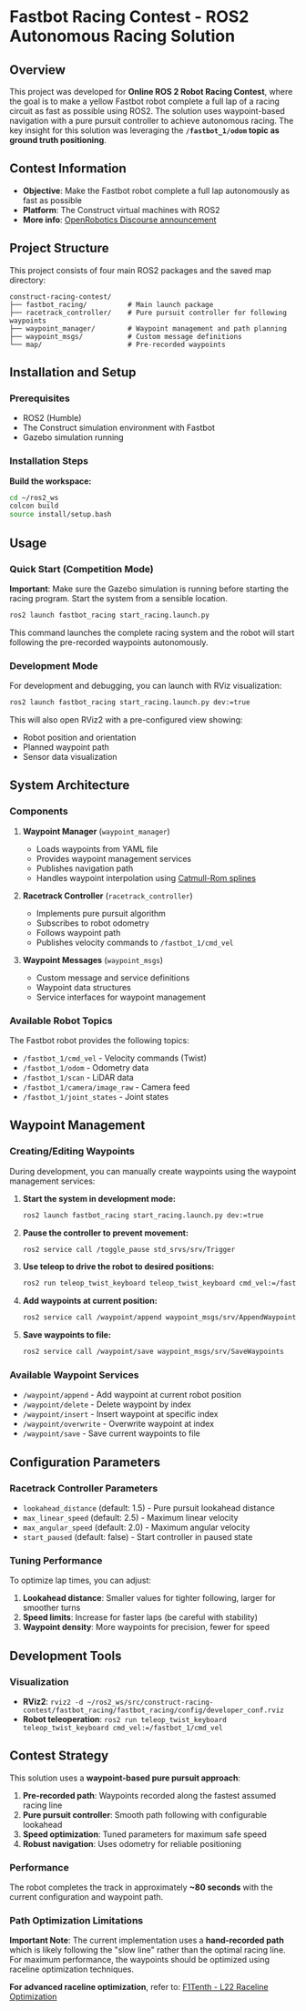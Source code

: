 # Fastbot Racing Contest - ROS2 Autonomous Racing Solution

## Overview

This project was developed for **Online ROS 2 Robot Racing Contest**, where the goal is to make a yellow Fastbot robot complete a full lap of a racing circuit as fast as possible using ROS2. The solution uses waypoint-based navigation with a pure pursuit controller to achieve autonomous racing.
The key insight for this solution was leveraging the **`/fastbot_1/odom` topic as ground truth positioning**.

## Contest Information

- **Objective**: Make the Fastbot robot complete a full lap autonomously as fast as possible
- **Platform**: The Construct virtual machines with ROS2
- **More info**: [OpenRobotics Discourse announcement](https://discourse.openrobotics.org/t/ros-2-online-robot-racing-contest-fun-challenge-await-this-july/45100)

## Project Structure

This project consists of four main ROS2 packages and the saved map directory:

```
construct-racing-contest/
├── fastbot_racing/          # Main launch package
├── racetrack_controller/    # Pure pursuit controller for following waypoints
├── waypoint_manager/        # Waypoint management and path planning
├── waypoint_msgs/           # Custom message definitions
└── map/                     # Pre-recorded waypoints
```

## Installation and Setup

### Prerequisites

- ROS2 (Humble)
- The Construct simulation environment with Fastbot
- Gazebo simulation running

### Installation Steps

**Build the workspace:**
   ```bash
   cd ~/ros2_ws
   colcon build
   source install/setup.bash
   ```

## Usage

### Quick Start (Competition Mode)

**Important**: Make sure the Gazebo simulation is running before starting the racing program. Start the system from a sensible location.

```bash
ros2 launch fastbot_racing start_racing.launch.py
```

This command launches the complete racing system and the robot will start following the pre-recorded waypoints autonomously.

### Development Mode

For development and debugging, you can launch with RViz visualization:

```bash
ros2 launch fastbot_racing start_racing.launch.py dev:=true
```

This will also open RViz2 with a pre-configured view showing:
- Robot position and orientation
- Planned waypoint path
- Sensor data visualization

## System Architecture

### Components

1. **Waypoint Manager** (`waypoint_manager`)
   - Loads waypoints from YAML file
   - Provides waypoint management services
   - Publishes navigation path
   - Handles waypoint interpolation using [Catmull-Rom splines](https://en.wikipedia.org/wiki/Centripetal_Catmull%E2%80%93Rom_spline)

2. **Racetrack Controller** (`racetrack_controller`)
   - Implements pure pursuit algorithm
   - Subscribes to robot odometry
   - Follows waypoint path
   - Publishes velocity commands to `/fastbot_1/cmd_vel`

3. **Waypoint Messages** (`waypoint_msgs`)
   - Custom message and service definitions
   - Waypoint data structures
   - Service interfaces for waypoint management

### Available Robot Topics

The Fastbot robot provides the following topics:
- `/fastbot_1/cmd_vel` - Velocity commands (Twist)
- `/fastbot_1/odom` - Odometry data
- `/fastbot_1/scan` - LiDAR data
- `/fastbot_1/camera/image_raw` - Camera feed
- `/fastbot_1/joint_states` - Joint states

## Waypoint Management

### Creating/Editing Waypoints

During development, you can manually create waypoints using the waypoint management services:

1. **Start the system in development mode:**
   ```bash
   ros2 launch fastbot_racing start_racing.launch.py dev:=true
   ```

2. **Pause the controller to prevent movement:**
   ```bash
   ros2 service call /toggle_pause std_srvs/srv/Trigger
   ```

3. **Use teleop to drive the robot to desired positions:**
   ```bash
   ros2 run teleop_twist_keyboard teleop_twist_keyboard cmd_vel:=/fastbot_1/cmd_vel
   ```

4. **Add waypoints at current position:**
   ```bash
   ros2 service call /waypoint/append waypoint_msgs/srv/AppendWaypoint
   ```

5. **Save waypoints to file:**
   ```bash
   ros2 service call /waypoint/save waypoint_msgs/srv/SaveWaypoints
   ```

### Available Waypoint Services

- `/waypoint/append` - Add waypoint at current robot position
- `/waypoint/delete` - Delete waypoint by index
- `/waypoint/insert` - Insert waypoint at specific index
- `/waypoint/overwrite` - Overwrite waypoint at index
- `/waypoint/save` - Save current waypoints to file

## Configuration Parameters

### Racetrack Controller Parameters

- `lookahead_distance` (default: 1.5) - Pure pursuit lookahead distance
- `max_linear_speed` (default: 2.5) - Maximum linear velocity
- `max_angular_speed` (default: 2.0) - Maximum angular velocity
- `start_paused` (default: false) - Start controller in paused state

### Tuning Performance

To optimize lap times, you can adjust:
1. **Lookahead distance**: Smaller values for tighter following, larger for smoother turns
2. **Speed limits**: Increase for faster laps (be careful with stability)
3. **Waypoint density**: More waypoints for precision, fewer for speed

## Development Tools

### Visualization

- **RViz2**: `rviz2 -d ~/ros2_ws/src/construct-racing-contest/fastbot_racing/fastbot_racing/config/developer_conf.rviz`
- **Robot teleoperation**: `ros2 run teleop_twist_keyboard teleop_twist_keyboard cmd_vel:=/fastbot_1/cmd_vel`

## Contest Strategy

This solution uses a **waypoint-based pure pursuit approach**:

1. **Pre-recorded path**: Waypoints recorded along the fastest assumed racing line
2. **Pure pursuit controller**: Smooth path following with configurable lookahead
3. **Speed optimization**: Tuned parameters for maximum safe speed
4. **Robust navigation**: Uses odometry for reliable positioning

### Performance

The robot completes the track in approximately **~80 seconds** with the current configuration and waypoint path.

### Path Optimization Limitations

**Important Note**: The current implementation uses a **hand-recorded path** which is likely following the "slow line" rather than the optimal racing line. For maximum performance, the waypoints should be optimized using raceline optimization techniques.

**For advanced raceline optimization**, refer to: [F1Tenth - L22 Raceline Optimization](https://youtu.be/Pf4p3bR7AAQ)
